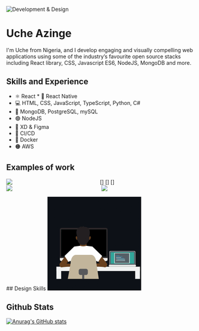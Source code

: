 ![Development & Design](https://tutoring-app.s3.us-east-2.amazonaws.com/GithubBanner.jpg)

# Uche Azinge

I'm Uche from Nigeria, and I develop engaging and visually compelling web applications using some of the industry’s favourite open source stacks including React library, CSS, Javascript ES6, NodeJS, MongoDB and more.

## Skills and Experience

* ⚛ React * 📱 React Native
* 💻 HTML, CSS, JavaScript, TypeScript, Python, C#
* 🌱 MongoDB, PostgreSQL, mySQL
* 🟢 NodeJS
* 🎨 XD & Figma
* 🚄 CI/CD
* 🐳 Docker
* 🟠 AWS




## Examples of work
[<img align="left" src="https://github.com/uchikuch/uchikuch/blob/main/topsettutoring.gif" width="250" />]
[<img align="left" src="https://github.com/uchikuch/uchikuch/blob/main/topsettutoring.gif" width="250" />]
[<img align="right" src="https://github.com/uchikuch/uchikuch/blob/main/topsettutoring.gif" width="250" />]

<br />
## Design Skills
<img src="https://github.com/uchikuch/uchikuch/blob/main/programmer.gif" width="250" />

## Github Stats
[![Anurag's GitHub stats](https://github-readme-stats.vercel.app/api?username=uchikuch)](https://github.com/anuraghazra/github-readme-stats)
